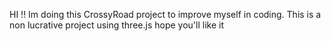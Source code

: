 HI !! Im doing this CrossyRoad project to improve myself in coding. This is a non lucrative project using three.js hope you'll like it
